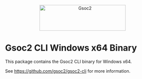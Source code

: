 <p align="center">
  <a href="https://gsoc2.io/?utm_source=github&utm_medium=logo" target="_blank">
    <img src="https://gsoc2-brand.storage.googleapis.com/gsoc2-wordmark-dark-280x84.png" alt="Gsoc2" width="280" height="84">
  </a>
</p>

# Gsoc2 CLI Windows x64 Binary

This package contains the Gsoc2 CLI binary for Windows x64.

See https://github.com/gsoc2/gsoc2-cli for more information.
